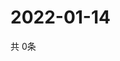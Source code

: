 # 2022-01-14
  共 0条

  <!-- BEGIN -->
  <!-- 最后更新时间Fri Jan 14 2022 05:07:46 GMT+0000 (Coordinated Universal Time) -->
  
  <!-- END -->
  
  
